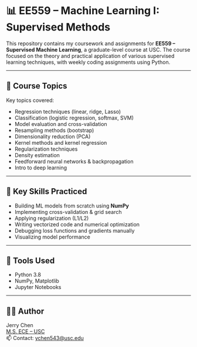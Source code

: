 # 📊 EE559 – Machine Learning I: Supervised Methods

This repository contains my coursework and assignments for **EE559 – Supervised Machine Learning**, a graduate-level course at USC. The course focused on the theory and practical application of various supervised learning techniques, with weekly coding assignments using Python.

---

## 📘 Course Topics

Key topics covered:

- Regression techniques (linear, ridge, Lasso)
- Classification (logistic regression, softmax, SVM)
- Model evaluation and cross-validation
- Resampling methods (bootstrap)
- Dimensionality reduction (PCA)
- Kernel methods and kernel regression
- Regularization techniques
- Density estimation
- Feedforward neural networks & backpropagation
- Intro to deep learning

---

## 🧠 Key Skills Practiced

- Building ML models from scratch using **NumPy**  
- Implementing cross-validation & grid search  
- Applying regularization (L1/L2)  
- Writing vectorized code and numerical optimization  
- Debugging loss functions and gradients manually  
- Visualizing model performance

---

## 🔧 Tools Used

- Python 3.8  
- NumPy, Matplotlib  
- Jupyter Notebooks

---

## 🧑‍💻 Author

Jerry Chen  
[M.S. ECE – USC](https://www.linkedin.com/in/jerry-chenyw)  
📫 Contact: ychen543@usc.edu
